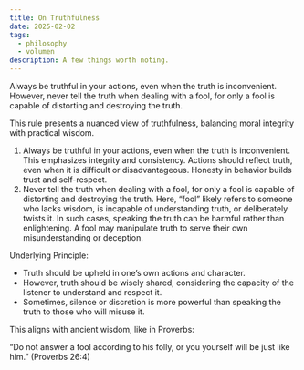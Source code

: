 ```yaml
---
title: On Truthfulness
date: 2025-02-02
tags:
  - philosophy
  - volumen
description: A few things worth noting.
---
```


Always be truthful in your actions, even when the truth is inconvenient. However, never tell the truth when dealing with a fool, for only a fool is capable of distorting and destroying the truth.

This rule presents a nuanced view of truthfulness, balancing moral integrity with practical wisdom.

1. Always be truthful in your actions, even when the truth is inconvenient. This emphasizes integrity and consistency. Actions should reflect truth, even when it is difficult or disadvantageous. Honesty in behavior builds trust and self-respect.
2. Never tell the truth when dealing with a fool, for only a fool is capable of distorting and destroying the truth. Here, “fool” likely refers to someone who lacks wisdom, is incapable of understanding truth, or deliberately twists it. In such cases, speaking the truth can be harmful rather than enlightening. A fool may manipulate truth to serve their own misunderstanding or deception.

Underlying Principle:

- Truth should be upheld in one’s own actions and character.
- However, truth should be wisely shared, considering the capacity of the listener to understand and respect it.
- Sometimes, silence or discretion is more powerful than speaking the truth to those who will misuse it.

This aligns with ancient wisdom, like in Proverbs:

“Do not answer a fool according to his folly, or you yourself will be just like him.” (Proverbs 26:4)

